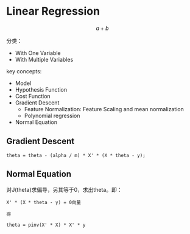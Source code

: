 # Linear Regression

$$a + b$$

分类：

- With One Variable
- With Multiple Variables

key concepts:

- Model
- Hypothesis Function
- Cost Function
- Gradient Descent
	- Feature Normalization: Feature Scaling and mean normalization
	- Polynomial regression
- Normal Equation

## Gradient Descent

```
theta = theta - (alpha / m) * X' * (X * theta - y);
```

## Normal Equation

对J(theta)求偏导，另其等于0，求出theta。即：

```
X' * (X * theta - y) = 0向量

得

theta = pinv(X' * X) * X' * y

```